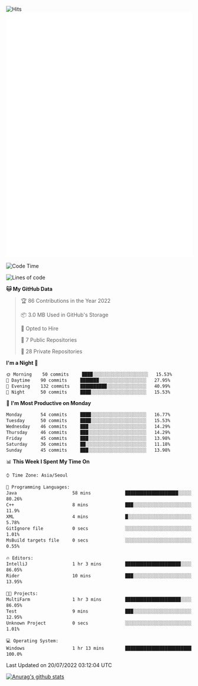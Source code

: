 ![Hits](https://hits.seeyoufarm.com/api/count/incr/badge.svg?url=https%3A%2F%2Fgithub.com%2Fkokose1234&count_bg=%2379C83D&title_bg=%23555555&icon=apple.svg&icon_color=%23E7E7E7&title=hits&edge_flat=false)
<br/>
![Metrics](https://github.com/kokose1234/kokose1234/blob/main/github-metrics.svg)

<!--START_SECTION:waka-->
![Code Time](http://img.shields.io/badge/Code%20Time-655%20hrs%201%20min-blue)

![Lines of code](https://img.shields.io/badge/From%20Hello%20World%20I%27ve%20Written-940%20Thousand%20lines%20of%20code-blue)

**🐱 My GitHub Data** 

> 🏆 86 Contributions in the Year 2022
 > 
> 📦 3.0 MB Used in GitHub's Storage 
 > 
> 💼 Opted to Hire
 > 
> 📜 7 Public Repositories 
 > 
> 🔑 28 Private Repositories  
 > 
**I'm a Night 🦉** 

```text
🌞 Morning    50 commits     ████░░░░░░░░░░░░░░░░░░░░░   15.53% 
🌆 Daytime    90 commits     ███████░░░░░░░░░░░░░░░░░░   27.95% 
🌃 Evening    132 commits    ██████████░░░░░░░░░░░░░░░   40.99% 
🌙 Night      50 commits     ████░░░░░░░░░░░░░░░░░░░░░   15.53%

```
📅 **I'm Most Productive on Monday** 

```text
Monday       54 commits     ████░░░░░░░░░░░░░░░░░░░░░   16.77% 
Tuesday      50 commits     ████░░░░░░░░░░░░░░░░░░░░░   15.53% 
Wednesday    46 commits     ███░░░░░░░░░░░░░░░░░░░░░░   14.29% 
Thursday     46 commits     ███░░░░░░░░░░░░░░░░░░░░░░   14.29% 
Friday       45 commits     ███░░░░░░░░░░░░░░░░░░░░░░   13.98% 
Saturday     36 commits     ██░░░░░░░░░░░░░░░░░░░░░░░   11.18% 
Sunday       45 commits     ███░░░░░░░░░░░░░░░░░░░░░░   13.98%

```


📊 **This Week I Spent My Time On** 

```text
⌚︎ Time Zone: Asia/Seoul

💬 Programming Languages: 
Java                     58 mins             ████████████████████░░░░░   80.26% 
C++                      8 mins              ███░░░░░░░░░░░░░░░░░░░░░░   11.9% 
XML                      4 mins              █░░░░░░░░░░░░░░░░░░░░░░░░   5.78% 
GitIgnore file           0 secs              ░░░░░░░░░░░░░░░░░░░░░░░░░   1.01% 
MsBuild targets file     0 secs              ░░░░░░░░░░░░░░░░░░░░░░░░░   0.55%

🔥 Editors: 
IntelliJ                 1 hr 3 mins         █████████████████████░░░░   86.05% 
Rider                    10 mins             ███░░░░░░░░░░░░░░░░░░░░░░   13.95%

🐱‍💻 Projects: 
MultiFarm                1 hr 3 mins         █████████████████████░░░░   86.05% 
Test                     9 mins              ███░░░░░░░░░░░░░░░░░░░░░░   12.95% 
Unknown Project          0 secs              ░░░░░░░░░░░░░░░░░░░░░░░░░   1.01%

💻 Operating System: 
Windows                  1 hr 13 mins        █████████████████████████   100.0%

```


 Last Updated on 20/07/2022 03:12:04 UTC
<!--END_SECTION:waka-->

[![Anurag's github stats](https://github-readme-stats.vercel.app/api?username=kokose1234&theme=dracula)](https://github.com/anuraghazra/github-readme-stats)



	
